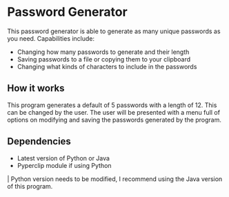 # Password Generator

This password generator is able to generate as many unique passwords as you need. Capabilities include:
- Changing how many passwords to generate and their length
- Saving passwords to a file or copying them to your clipboard
- Changing what kinds of characters to include in the passwords

## How it works
This program generates a default of 5 passwords with a length of 12. This can be changed by the user.
The user will be presented with a menu full of options on modifying and saving the passwords generated by the program.

## Dependencies
- Latest version of Python or Java
- Pyperclip module if using Python

| Python version needs to be modified, I recommend using the Java version of this program.
